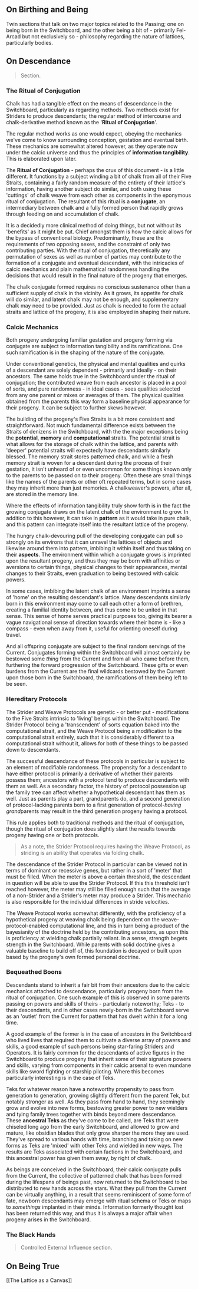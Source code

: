 ## On Birthing and Being
Twin sections that talk on two major topics related to the Passing; one on being born in the Switchboard, and the other being a bit of - primarily Fel-Arcad but not exclusively so - philosophy regarding the nature of lattices, particularly bodies.

## On Descendance
> Section.

### The Ritual of Conjugation
Chalk has had a tangible effect on the means of descendance in the Switchboard, particularly as regarding methods. Two methods exist for Striders to produce descendants; the regular method of intercourse and chalk-derivative method known as the '**Ritual of Conjugation**'.

The regular method works as one would expect, obeying the mechanics we've come to know surrounding conception, gestation and eventual birth. These mechanics are somewhat altered however, as they operate now under the calcic universe and thus the principles of **information tangibility**. This is elaborated upon later.

The **Ritual of Conjugation** - perhaps the crux of this document - is a little different. It functions by a subject winding a bit of chalk from all of their Five Straits, containing a fairly random measure of the entirety of their lattice's information, having another subject do similar, and both using these 'cuttings' of chalk weave from each other as components in the eponymous ritual of conjugation. The resultant of this ritual is a **conjugate**, an intermediary between chalk and a fully formed person that rapidly grows through feeding on and accumulation of chalk. 

It is a decidedly more clinical method of doing things, but not without its 'benefits' as it might be put. Chief amongst them is how the calcic allows for the bypass of conventional biology. Predominantly, these are the requirements of two opposing sexes, and the constraint of only two contributing parties. With the ritual of conjugation, theoretically any permutation of sexes as well as number of parties may contribute to the formation of a conjugate and eventual descendant, with the intricacies of calcic mechanics and plain mathematical randomness handling the decisions that would result in the final nature of the progeny that emerges.

The chalk conjugate formed requires no conscious sustenance other than a sufficient supply of chalk in the vicinity. As it grows, its appetite for chalk will do similar, and latent chalk may not be enough, and supplementary chalk may need to be provided. Just as chalk is needed to form the actual straits and lattice of the progeny, it is also employed in shaping their nature.

### Calcic Mechanics
Both progeny undergoing familiar gestation and progeny forming via conjugate are subject to information tangibility and its ramifications. One such ramification is in the shaping of the nature of the conjugate.

Under conventional genetics, the physical and mental qualities and quirks of a descendant are solely dependent - primarily and ideally - on their ancestors. The same holds true in the Switchboard under the ritual of conjugation; the contributed weave from each ancestor is placed in a pool of sorts, and pure randomness - in ideal cases - sees qualities selected from any one parent or mixes or averages of them. The physical qualities obtained from the parents this way form a baseline physical appearance for their progeny. It can be subject to further skews however.

The building of the progeny's Five Straits is a bit more consistent and straightforward. Not much fundamental difference exists between the Straits of denizens in the Switchboard, with the the major exceptions being the **potential**, **memory** and **computational** straits. The potential strait is what allows for the storage of chalk within the lattice, and parents with 'deeper' potential straits will expectedly have descendants similarly blessed. The memory strait stores patterned chalk, and while a fresh memory strait is woven for a descendant during the process of their gestation, it isn't unheard of or even uncommon for some things known only to the parents to be passed on to their progeny. Often these are small things like the names of the parents or other oft repeated terms, but in some cases they may inherit more than just memories. A chalkweaver's powers, after all, are stored in the memory line.

Where the effects of information tangibility truly show forth is in the fact the growing conjugate draws on the latent chalk of the environment to grow. In addition to this however, it can take in **pattern** as it would take in pure chalk, and this pattern can integrate itself into the resultant lattice of the progeny.

The hungry chalk-devouring pull of the developing conjugate can pull so strongly on its environs that it can unravel the lattices of objects and likewise around them into pattern, imbibing it within itself and thus taking on their **aspects**. The environment within which a conjugate grows is imprinted upon the resultant progeny, and thus they may be born with affinities or aversions to certain things, physical changes to their appearances, mental changes to their Straits, even graduation to being bestowed with calcic powers.

In some cases, imbibing the latent chalk of an environment imprints a sense of 'home' on the resulting descendant's lattice. Many descendants similarly born in this environment may come to call each other a form of brethren, creating a familial identity between, and thus come to be united in that sense. This sense of home serves practical purposes too, giving its bearer a vague navigational sense of direction towards where their home is - like a compass - even when away from it, useful for orienting oneself during travel.

And all offspring conjugate are subject to the final random servings of the Current. Conjugates forming within the Switchboard will almost certainly be bestowed some *thing* from the Current and from all who came before them, furthering the forward progression of the Switchboard. These gifts or even burdens from the Current are the final wildcards bestowed by the Current upon those born in the Switchboard, the ramifications of them being left to be seen.

### Hereditary Protocols
The Strider and Weave Protocols are genetic - or better put - modifications to the Five Straits intrinsic to 'living' beings within the Switchboard. The Strider Protocol being a 'transcendent' of sorts equation baked into the computational strait, and the Weave Protocol being a modification to the computational strait entirely, such that it is considerably different to a computational strait without it, allows for both of these things to be passed down to descendants.

The successful descendance of these protocols in particular is subject to an element of modifiable randomness. The propensity for a descendant to have either protocol is primarily a derivative of whether their parents possess them; ancestors with a protocol tend to produce descendants with them as well. As a secondary factor, the history of protocol possession up the family tree can affect whether a hypothetical descendant has them as well. Just as parents play a part, grandparents do, and a second generation of protocol-lacking parents born to a first generation of protocol-*having* *grand*parents may result in the third generation progeny having a protocol. 

This rule applies both to traditional methods and the ritual of conjugation, though the ritual of conjugation does slightly slant the results towards progeny having one or both protocols. 

> As a note, the Strider Protocol requires having the Weave Protocol, as striding is an ability that operates via folding chalk.

The descendance of the Strider Protocol in particular can be viewed not in terms of dominant or recessive genes, but rather in a sort of 'meter' that must be filled. When the meter is above a certain threshold, the descendant in question will be able to use the Strider Protocol. If this this threshold isn't reached however, the meter may still be filled enough such that the average of a non-Strider and a Strider's meter may produce a Strider. This mechanic is also responsible for the individual differences in stride velocities.

The Weave Protocol works somewhat differently, with the proficiency of a hypothetical progeny at weaving chalk being dependent on the weave-protocol-enabled computational line, and this in turn being a product of the bayesianity of the doctrine held by the contributing ancestors, as upon this is proficiency at wielding chalk partially reliant. In a sense, strength begets strength in the Switchboard. While parents with solid doctrine gives a valuable baseline to build off of, this foundation is decayed or built upon based by the progeny's own formed personal doctrine. 

### Bequeathed Boons
Descendants stand to inherit a fair bit from their ancestors due to the calcic mechanics attached to descendance, particularly progeny born from the ritual of conjugation. One such example of this is observed in some parents passing on powers and skills of theirs - particularly noteworthy; Teks - to their descendants, and in other cases newly-born in the Switchboard serve as an 'outlet' from the Current for pattern that has dwelt within it for a long time.

A good example of the former is in the case of ancestors in the Switchboard who lived lives that required them to cultivate a diverse array of powers and skills, a good example of such persons being star-faring Striders and Operators. It is fairly common for the descendants of active figures in the Switchboard to produce progeny that inherit some of their signature powers and skills, varying from components in their calcic arsenal to even mundane skills like sword fighting or starship piloting. Where this becomes particularly interesting is in the case of Teks.

Teks for whatever reason have a noteworthy propensity to pass from generation to generation, growing slightly different from the parent Tek, but notably stronger as well. As they pass from hand to hand, they seemingly grow and evolve into new forms, bestowing greater power to new wielders and tying family trees together with binds beyond mere descendance. These **ancestral Teks** as they've come to be called, are Teks that were chiseled long ago from the early Switchboard, and allowed to grow and mature, like obsidian blades that only grow sharper the more they are used. They've spread to various hands with time, branching and taking on new forms as Teks are 'mixed' with other Teks and wielded in new ways. The results are Teks associated with certain factions in the Switchboard, and this ancestral power has given them sway, by right of chalk.

As beings are conceived in the Switchboard, their calcic conjugate pulls from the Current, the collective of patterned chalk that has been formed during the lifespans of beings past, now returned to the Switchboard to be distributed to new hands across the stars. What they pull from the Current can be virtually anything, in a result that seems reminiscent of some form of fate, newborn descendants may emerge with ritual schema or Teks or maps to *somethings* implanted in their minds. Information formerly thought lost has been returned this way, and thus it is always a major affair when progeny arises in the Switchboard.

### The Black Hands
> Controlled External Influence section.




## On Being True
[[The Lattice as a Canvas]]
